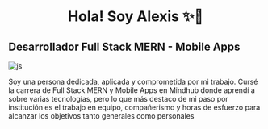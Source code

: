 <div align="center">
<h1 align="center">Hola! Soy Alexis ✨👋</h1>
</div>

## Desarrollador Full Stack MERN - Mobile Apps

![js](https://user-images.githubusercontent.com/108986498/236246171-24eb77f5-c1ab-4276-b1bb-80bfd27ac503.gif)

Soy una persona dedicada, aplicada y comprometida por mi trabajo. Cursé la carrera de Full Stack MERN y Mobile Apps en Mindhub donde aprendí a sobre varias tecnologías, pero lo que más destaco de mi paso por institución es el trabajo en equipo, compañerismo y horas de esfuerzo para alcanzar los objetivos tanto generales como personales



<!--
**Alexis196/Alexis196** is a ✨ _special_ ✨ repository because its `README.md` (this file) appears on your GitHub profile.

Here are some ideas to get you started:

- 🔭 I’m currently working on ...
- 🌱 I’m currently learning ...
- 👯 I’m looking to collaborate on ...
- 🤔 I’m looking for help with ...
- 💬 Ask me about ...
- 📫 How to reach me: ...
- 😄 Pronouns: ...
- ⚡ Fun fact: ...
-->
